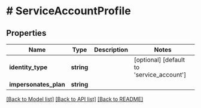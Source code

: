 # # ServiceAccountProfile

## Properties

Name | Type | Description | Notes
------------ | ------------- | ------------- | -------------
**identity_type** | **string** |  | [optional] [default to 'service_account']
**impersonates_plan** | **string** |  |

[[Back to Model list]](../../README.md#models) [[Back to API list]](../../README.md#endpoints) [[Back to README]](../../README.md)

